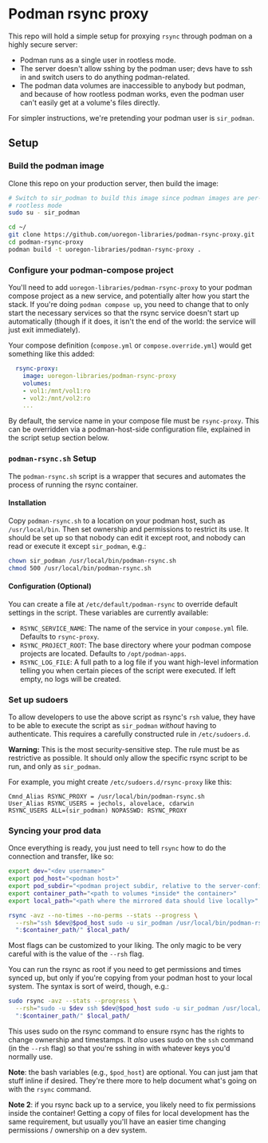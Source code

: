 # Podman rsync proxy

This repo will hold a simple setup for proxying `rsync` through podman on a
highly secure server:

- Podman runs as a single user in rootless mode.
- The server doesn't allow sshing by the podman user; devs have to ssh in and
  switch users to do anything podman-related.
- The podman data volumes are inaccessible to anybody but podman, and because
  of how rootless podman works, even the podman user can't easily get at a
  volume's files directly.

For simpler instructions, we're pretending your podman user is `sir_podman`.

## Setup

### Build the podman image

Clone this repo on your production server, then build the image:

```bash
# Switch to sir_podman to build this image since podman images are per-user in
# rootless mode
sudo su - sir_podman

cd ~/
git clone https://github.com/uoregon-libraries/podman-rsync-proxy.git
cd podman-rsync-proxy
podman build -t uoregon-libraries/podman-rsync-proxy .
```

### Configure your podman-compose project

You'll need to add `uoregon-libraries/podman-rsync-proxy` to your podman
compose project as a new service, and potentially alter how you start the
stack. If you're doing `podman compose up`, you need to change that to only
start the necessary services so that the rsync service doesn't start up
automatically (though if it does, it isn't the end of the world: the service
will just exit immediately).

Your compose definition (`compose.yml` or `compose.override.yml`) would get
something like this added:

```yaml
  rsync-proxy:
    image: uoregon-libraries/podman-rsync-proxy
    volumes:
    - vol1:/mnt/vol1:ro
    - vol2:/mnt/vol2:ro
    ...
```

By default, the service name in your compose file must be `rsync-proxy`. This
can be overridden via a podman-host-side configuration file, explained in the
script setup section below.

### `podman-rsync.sh` Setup

The `podman-rsync.sh` script is a wrapper that secures and automates the
process of running the rsync container.

#### Installation

Copy `podman-rsync.sh` to a location on your podman host, such as
`/usr/local/bin`. Then set ownership and permissions to restrict its use. It
should be set up so that nobody can edit it except root, and nobody can read or
execute it except `sir_podman`, e.g.:

```bash
chown sir_podman /usr/local/bin/podman-rsync.sh
chmod 500 /usr/local/bin/podman-rsync.sh
```

#### Configuration (Optional)

You can create a file at `/etc/default/podman-rsync` to override default
settings in the script. These variables are currently available:

- `RSYNC_SERVICE_NAME`: The name of the service in your `compose.yml` file.
  Defaults to `rsync-proxy`.
- `RSYNC_PROJECT_ROOT`: The base directory where your podman compose projects
  are located. Defaults to `/opt/podman-apps`.
- `RSYNC_LOG_FILE`: A full path to a log file if you want high-level
  information telling you when certain pieces of the script were executed. If
  left empty, no logs will be created.

### Set up sudoers

To allow developers to use the above script as rsync's `rsh` value, they have
to be able to execute the script as `sir_podman` *without* having to
authenticate. This requires a carefully constructed rule in `/etc/sudoers.d`.

**Warning:** This is the most security-sensitive step. The rule must be as
restrictive as possible. It should only allow the specific rsync script to be
run, and only as `sir_podman`.

For example, you might create `/etc/sudoers.d/rsync-proxy` like this:

```
Cmnd_Alias RSYNC_PROXY = /usr/local/bin/podman-rsync.sh
User_Alias RSYNC_USERS = jechols, alovelace, cdarwin
RSYNC_USERS ALL=(sir_podman) NOPASSWD: RSYNC_PROXY
```

### Syncing your prod data

Once everything is ready, you just need to tell `rsync` how to do the
connection and transfer, like so:

```bash
export dev="<dev username>"
export pod_host="<podman host>"
export pod_subdir="<podman project subdir, relative to the server-configured podman root>"
export container_path="<path to volumes *inside* the container>"
export local_path="<path where the mirrored data should live locally>"

rsync -avz --no-times --no-perms --stats --progress \
  --rsh="ssh $dev@$pod_host sudo -u sir_podman /usr/local/bin/podman-rsync.sh $pod_subdir" \
  ":$container_path/" $local_path/
```

Most flags can be customized to your liking. The only magic to be very careful
with is the value of the `--rsh` flag.

You can run the rsync as root if you need to get permissions and times synced up, but only if you're copying from your podman host to your local system. The syntax is sort of weird, though, e.g.:

```bash
sudo rsync -avz --stats --progress \
  --rsh="sudo -u $dev ssh $dev@$pod_host sudo -u sir_podman /usr/local/bin/podman-rsync.sh $pod_subdir" \
  ":$container_path/" $local_path/
```

This uses sudo on the rsync command to ensure rsync has the rights to change
ownership and timestamps. It *also* uses sudo on the `ssh` command (in the
`--rsh` flag) so that you're sshing in with whatever keys you'd normally use.

**Note**: the bash variables (e.g., `$pod_host`) are optional. You can just jam
that stuff inline if desired. They're there more to help document what's going
on with the `rsync` command.

**Note 2**: if you rsync back up to a service, you likely need to fix
permissions inside the container! Getting a copy of files for local development
has the same requirement, but usually you'll have an easier time changing
permissions / ownership on a dev system.
